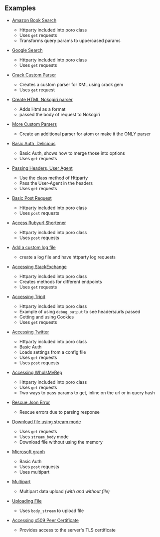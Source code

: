 ## Examples

* [Amazon Book Search](aaws.rb)
    * Httparty included into poro class
    * Uses `get` requests
    * Transforms query params to uppercased params

* [Google Search](google.rb)
  * Httparty included into poro class
  * Uses `get` requests

* [Crack Custom Parser](crack.rb)
    * Creates a custom parser for XML using crack gem
    * Uses `get` request

* [Create HTML Nokogiri parser](nokogiri_html_parser.rb)
    * Adds Html as a format
    * passed the body of request to Nokogiri

* [More Custom Parsers](custom_parsers.rb)
  * Create an additional parser for atom or make it the ONLY parser

* [Basic Auth, Delicious](delicious.rb)
  * Basic Auth, shows how to merge those into options
  * Uses `get` requests

* [Passing Headers, User Agent](headers_and_user_agents.rb)
  * Use the class method of Httparty
  * Pass the User-Agent in the headers
  * Uses `get` requests

* [Basic Post Request](basic.rb)
    * Httparty included into poro class
    * Uses `post` requests

* [Access Rubyurl Shortener](rubyurl.rb)
  * Httparty included into poro class
  * Uses `post` requests

* [Add a custom log file](logging.rb)
  * create a log file and have httparty log requests

* [Accessing StackExchange](stackexchange.rb)
  * Httparty included into poro class
  * Creates methods for different endpoints
  * Uses `get` requests

* [Accessing Tripit](tripit_sign_in.rb)
  * Httparty included into poro class
  * Example of using `debug_output` to see headers/urls passed
  * Getting and using Cookies
  * Uses `get` requests

* [Accessing Twitter](twitter.rb)
  * Httparty included into poro class
  * Basic Auth
  * Loads settings from a config file
  * Uses `get` requests
  * Uses `post` requests

* [Accessing WhoIsMyRep](whoismyrep.rb)
  * Httparty included into poro class
  * Uses `get` requests
  * Two ways to pass params to get, inline on the url or in query hash

* [Rescue Json Error](rescue_json.rb)
  * Rescue errors due to parsing response

* [Download file using stream mode](stream_download.rb)
  * Uses `get` requests
  * Uses `stream_body` mode
  * Download file without using the memory

* [Microsoft graph](microsoft_graph.rb)
  * Basic Auth
  * Uses `post` requests
  * Uses multipart

* [Multipart](multipart.rb)
  * Multipart data upload _(with and without file)_

* [Uploading File](body_stream.rb)
  * Uses `body_stream` to upload file

* [Accessing x509 Peer Certificate](peer_cert.rb)
  * Provides access to the server's TLS certificate
